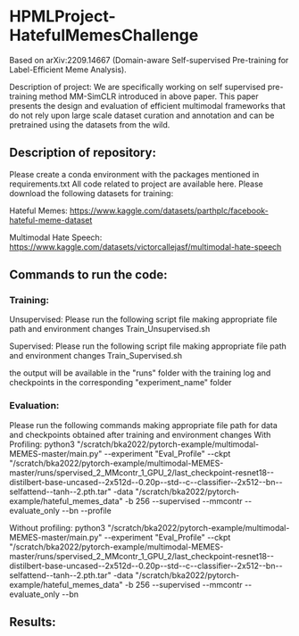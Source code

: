 # HPMLProject-HatefulMemesChallenge

Based on arXiv:2209.14667 (Domain-aware Self-supervised Pre-training for Label-Efficient Meme Analysis). 

Description of project: 
We are specifically working on self supervised pre-training method MM-SimCLR introduced in above paper. This paper presents the design and evaluation of efficient multimodal frameworks that do not rely upon large scale dataset curation and annotation and can be pretrained using the datasets from the wild.

## Description of repository:
Please create a conda environment with the packages mentioned in requirements.txt 
All code related to project are available here.
Please download the following datasets for training:

Hateful Memes: https://www.kaggle.com/datasets/parthplc/facebook-hateful-meme-dataset

Multimodal Hate Speech: https://www.kaggle.com/datasets/victorcallejasf/multimodal-hate-speech

## Commands to run the code: 

### Training:
Unsupervised: Please run the following script file making appropriate file path and environment changes
Train_Unsupervised.sh

Supervised: Please run the following script file making appropriate file path and environment changes
Train_Supervised.sh

the output will be available in the "runs" folder with the training log and checkpoints in the corresponding "experiment_name" folder 

### Evaluation:
Please run the following commands making appropriate file path for data and checkpoints obtained after training and environment changes
With Profiling:
python3 "/scratch/bka2022/pytorch-example/multimodal-MEMES-master/main.py" --experiment "Eval_Profile" --ckpt "/scratch/bka2022/pytorch-example/multimodal-MEMES-master/runs/spervised_2_MMcontr_1_GPU_2/last_checkpoint-resnet18--distilbert-base-uncased--2x512d--0.20p--std--c--classifier--2x512--bn--selfattend--tanh--2.pth.tar" -data "/scratch/bka2022/pytorch-example/hateful_memes_data" -b 256 --supervised --mmcontr --evaluate_only --bn --profile

Without profiling:
python3 "/scratch/bka2022/pytorch-example/multimodal-MEMES-master/main.py" --experiment "Eval_Profile" --ckpt "/scratch/bka2022/pytorch-example/multimodal-MEMES-master/runs/spervised_2_MMcontr_1_GPU_2/last_checkpoint-resnet18--distilbert-base-uncased--2x512d--0.20p--std--c--classifier--2x512--bn--selfattend--tanh--2.pth.tar" -data "/scratch/bka2022/pytorch-example/hateful_memes_data" -b 256 --supervised --mmcontr --evaluate_only --bn

## Results: 
